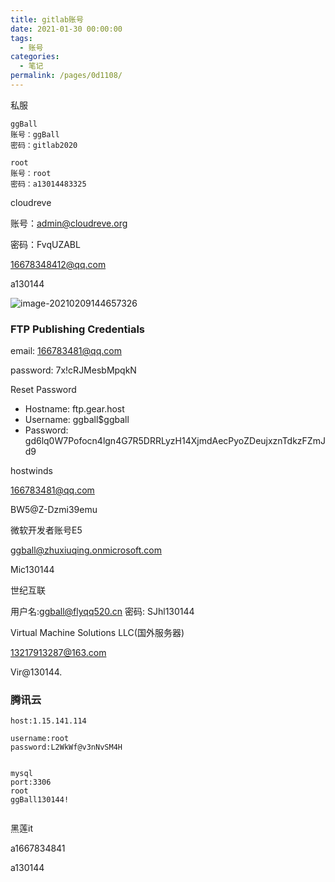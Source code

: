 ```yaml
---
title: gitlab账号
date: 2021-01-30 00:00:00
tags: 
  - 账号
categories: 
  - 笔记
permalink: /pages/0d1108/
---
```


私服
```
ggBall
账号：ggBall
密码：gitlab2020
```

```
root
账号：root
密码：a13014483325
````



cloudreve

账号：admin@cloudreve.org

密码：FvqUZABL

16678348412@qq.com

a130144

![image-20210209144657326](D:\project\vscode\vuepress-theme-reco-demo\my-blog\blogs\工具书\账号\gitlab账号.assets\image-20210209144657326.png)





### FTP Publishing Credentials

email: 166783481@qq.com

password: 7x!cRJMesbMpqkN

Reset Password

- Hostname: ftp.gear.host
- Username: ggball\$ggball
- Password: gd6lq0W7Pofocn4lgn4G7R5DRRLyzH14XjmdAecPyoZDeujxznTdkzFZmJd9



hostwinds

166783481@qq.com

BW5@Z-Dzmi39emu



微软开发者账号E5

ggball@zhuxiuqing.onmicrosoft.com

Mic130144



世纪互联

用户名:ggball@flyqq520.cn
		 密码: SJhl130144



Virtual Machine Solutions LLC(国外服务器)

13217913287@163.com

Vir@130144.



### 腾讯云

```
host:1.15.141.114

username:root
password:L2WkWf@v3nNvSM4H


mysql
port:3306
root
ggBall130144!


```

黑莲it

a1667834841

a130144



